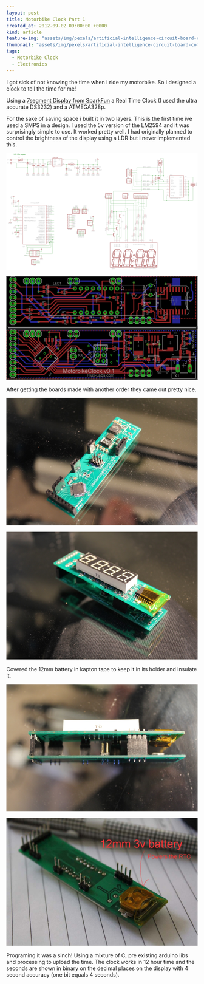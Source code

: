 ```yaml
---
layout: post
title: Motorbike Clock Part 1
created_at: 2012-09-02 09:00:00 +0000
kind: article
feature-img: "assets/img/pexels/artificial-intelligence-circuit-board-computing-50711.jpg"
thumbnail: "assets/img/pexels/artificial-intelligence-circuit-board-computing-50711.jpg"
tags:
  - Motorbike Clock
  - Electronics
---
```

I got sick of not knowing the time when i ride my motorbike. So i designed a clock to tell the time for me!

Using a [7segment Display from SparkFun](https://www.sparkfun.com/products/9482) a Real Time Clock (I used the ultra accurate DS3232) and a ATMEGA328p.

For the sake of saving space i built it in two layers. This is the first time ive used a SMPS in a design. I used the 5v version of the LM2594 and it was surprisingly simple to use. It worked pretty well. I had originally planned to control the brightness of the display using a LDR but i never implemented this.

![sch](/assets/img/posts/2012-09-02/MotorbikeClockv01sch.png)

![brd](/assets/img/posts/2012-09-02/MotorbikeClockv01brd.png)

After getting the boards made with another order they came out pretty nice.

![brd1](/assets/img/posts/2012-09-02/IMG_0022.jpg)

![brd2](/assets/img/posts/2012-09-02/IMG_0024.jpg)


Covered the 12mm battery in kapton tape to keep it in its holder and insulate it.

![brd1](/assets/img/posts/2012-09-02/IMG_0025.jpg)

![brd2](/assets/img/posts/2012-09-02/IMG_0027.jpg)

Programing it was a sinch! Using a mixture of C, pre existing arduino libs and processing to upload the time. The clock works in 12 hour time and the seconds are shown in binary on the decimal places on the display with 4 second accuracy (one bit equals 4 seconds).
